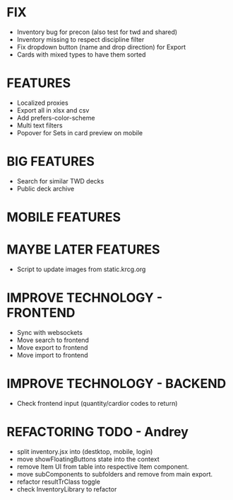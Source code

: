 # FIX
- Inventory bug for precon (also test for twd and shared)
- Inventory missing to respect discipline filter
- Fix dropdown button (name and drop direction) for Export
- Cards with mixed types to have them sorted

# FEATURES
- Localized proxies
- Export all in xlsx and csv
- Add prefers-color-scheme
- Multi text filters
- Popover for Sets in card preview on mobile

# BIG FEATURES
- Search for similar TWD decks
- Public deck archive

# MOBILE FEATURES

# MAYBE LATER FEATURES
- Script to update images from static.krcg.org

# IMPROVE TECHNOLOGY - FRONTEND
- Sync with websockets
- Move search to frontend
- Move export to frontend
- Move import to frontend

# IMPROVE TECHNOLOGY - BACKEND
- Check frontend input (quantity/cardior codes to return)

# REFACTORING TODO - Andrey
- split inventory.jsx into (destktop, mobile, login)
- move showFloatingButtons state into the context
- remove Item UI from table into respective Item component.
- move subComponents to subfolders and remove from main export.
- refactor resultTrClass toggle
- check InventoryLibrary to refactor
